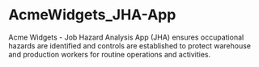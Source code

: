 # AcmeWidgets_JHA-App
Acme Widgets - Job Hazard Analysis App (JHA) ensures occupational hazards are identified and controls are established to protect warehouse and production workers for routine operations and activities.
